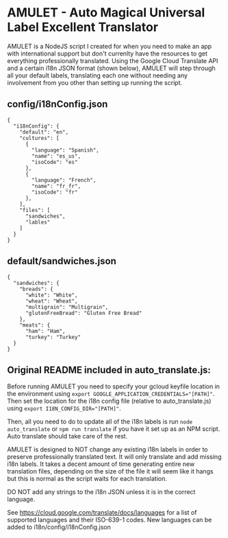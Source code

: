 # AMULET - Auto Magical Universal Label Excellent Translator

AMULET is a NodeJS script I created for when you need to make an app with international support but don't currenlty have the resources to get everything professionally translated. Using the Google Cloud Translate API and a certain i18n JSON format (shown below), AMULET will step through all your default labels, translating each one without needing any involvement from you other than setting up running the script.

## config/i18nConfig.json
```
{
  "i18nConfig": {
    "default": "en",
    "cultures": [
      {
        "language": "Spanish",
        "name": "es_us",
        "isoCode": "es"
      },
      {
        "language": "French",
        "name": "fr_fr",
        "isoCode": "fr"
      },
    ],
    "files": [
      "sandwiches",
      "lables"
    ]
  }
}
```

## default/sandwiches.json
```
{
  "sandwiches": {
    "breads": {
      "white": "White",
      "wheat": "Wheat",
      "multigrain": "Multigrain",
      "glutenFreeBread": "Gluten Free Bread"
    },
    "meats": {
      "ham": "Ham",
      "turkey": "Turkey"
  }
}
```

## Original README included in auto_translate.js:

Before running AMULET you need to specify your gcloud keyfile location in the environment using `export GOOGLE_APPLICATION_CREDENTIALS="[PATH]"`. Then set the location for the i18n config file (relative to auto_translate.js) using `export I18N_CONFIG_DIR="[PATH]"`.

Then, all you need to do to update all of the i18n labels is run `node auto_translate` or `npm run translate` if you have it set up as an NPM script. Auto translate should take care of the rest.

AMULET is designed to NOT change any existing i18n labels in order to preserve professionally translated text. It will only translate and add missing i18n labels. It takes a decent amount of time generating entire new translation files, depending on the size of the file it will seem like it hangs but this is normal as the script waits for each translation.

DO NOT add any strings to the i18n JSON unless it is in the correct language.

See https://cloud.google.com/translate/docs/languages for a list of supported languages and their ISO-639-1 codes. New languages can be added to i18n/config/i18nConfig.json

